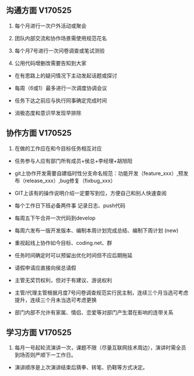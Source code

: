## 沟通方面 V170525

1. 每个月进行一次户外活动或聚会

2. 团队内部交流和协作场景需使用规范花名

3. 每个月7号进行一次问卷调查或笔试测验

3. 公用代码增删改需要告知到大家

- 在有思路上的疑问情况下主动发起话题或探讨

- 每周（6或1）最多进行一次调度协调会议

- 任务下达之前应与执行同事确定完成时间

- 消极态度和意识早发现早排除


## 协作方面 V170525

1. 在做的工作应在和今目标任务相互对应

- 任务参与人应有部门所有成员+侯总+李经理+胡旭阳

- git上协作开发需要自建临时性分支命名规范：功能开发（feature_xxx）,预发布（release_xxx）,bug修复（fixbug_xxx）

- GIT上该有的操作说明介绍一定要写到位，方便自己和别人快速查阅

- 每个工作日下班必备两件事 记录日志、push代码

- 每周五下午合并一次代码到develop

- 每周六发布一版开发版本、编制本周计划完成总结、编制下周计划 (new)

- 重视起线上协作如今目标、coding.net、群

- 任务时间确定时可以预留出优化时间但不应后期拖延

- 请假申请应直接向侯总请假

- 主管无奖罚权利，但对于有建议、游说权利

- 主管/代理主管根据月度7号问卷调查规范实行民主制，连续三个月当选可考虑提升，连续三个月未当选可考虑更换

- 部门内部不允许有家属、情侣、恋爱等对部门产生潜在影响的连带关系


## 学习方面 V170525

1. 每月一号起轮流演讲一次，课题不限（尽量互联网技术周边），演讲时需全员到场否则严顺下一工作日。

* 演讲顺序是上次演讲结束后猜拳、转笔、扔鞋等方式决定。
